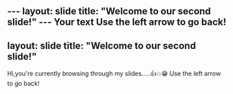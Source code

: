 --- layout: slide title: "Welcome to our second slide!" --- Your text Use the left arrow to go back!
---
layout: slide
title: "Welcome to our second slide!"
---
Hi,you're currently browsing through my slides.....👍💥😁
Use the left arrow to go back!

